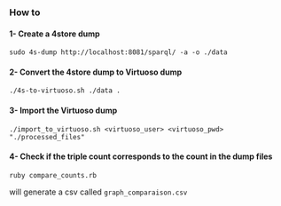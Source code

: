 ### How to 

#### 1- Create a 4store dump 
```
sudo 4s-dump http://localhost:8081/sparql/ -a -o ./data
```

#### 2- Convert the 4store dump to Virtuoso dump 
```
./4s-to-virtuoso.sh ./data .
```
#### 3- Import the Virtuoso dump 
```
./import_to_virtuoso.sh <virtuoso_user> <virtuoso_pwd> "./processed_files"
```

#### 4- Check if the triple count corresponds to the count in the dump files 
```
ruby compare_counts.rb
```

will generate a csv called `graph_comparaison.csv`

